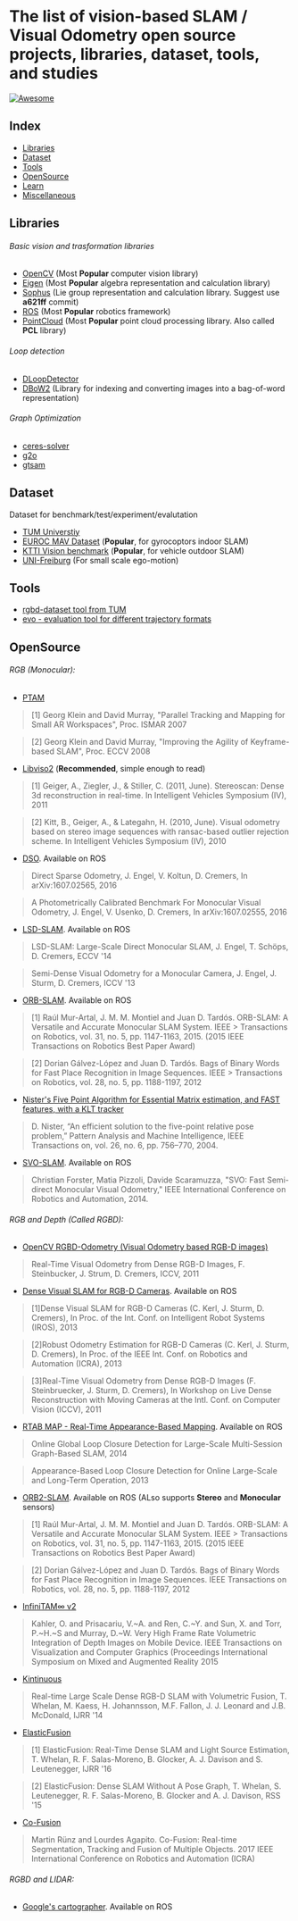 # The list of vision-based SLAM / Visual Odometry open source projects, libraries, dataset, tools, and studies

[![Awesome](https://cdn.rawgit.com/sindresorhus/awesome/d7305f38d29fed78fa85652e3a63e154dd8e8829/media/badge.svg)](https://github.com/tzutalin/awesome-visual-slam)

## Index
* [Libraries](#libraries)
* [Dataset](#dataset)
* [Tools](#tools)
* [OpenSource](#OpenSource)
* [Learn](learn.md)
* [Miscellaneous](miscellaneous.md)

## Libraries
###### Basic vision and trasformation libraries
- [OpenCV](http://opencv.org/)  (Most **Popular** computer vision library)
- [Eigen](http://eigen.tuxfamily.org/index.php?title=Main_Page) (Most **Popular** algebra representation and calculation library)
- [Sophus](https://github.com/strasdat/Sophus)  (Lie group representation and calculation library. Suggest use **a621ff** commit)
- [ROS](http://www.ros.org/) (Most **Popular** robotics framework)
- [PointCloud](http://pointclouds.org/) (Most **Popular** point cloud processing library. Also called **PCL** library)

###### Loop detection
- [DLoopDetector](https://github.com/dorian3d/DLoopDetector)
- [DBoW2](https://github.com/dorian3d/DBoW2) (Library for indexing and converting images into a bag-of-word representation)

###### Graph Optimization
- [ceres-solver](https://github.com/ceres-solver/ceres-solver)
- [g2o](https://github.com/RainerKuemmerle/g2o)
- [gtsam](https://bitbucket.org/gtborg/gtsam/src/develop/)

## Dataset

Dataset for benchmark/test/experiment/evalutation

- [TUM Universtiy](http://vision.in.tum.de/data/datasets/rgbd-dataset/download)
- [EUROC MAV Dataset](https://projects.asl.ethz.ch/datasets/doku.php?id=kmavvisualinertialdatasets) (**Popular**, for gyrocoptors indoor SLAM)
- [KTTI Vision benchmark](http://www.cvlibs.net/datasets/kitti/eval_odometry.php) (**Popular**, for vehicle outdoor SLAM)
- [UNI-Freiburg](https://lmb.informatik.uni-freiburg.de/resources/datasets/StereoEgomotion.en.html) (For small scale ego-motion)

## Tools
- [rgbd-dataset tool from TUM](https://vision.in.tum.de/data/datasets/rgbd-dataset/tools)
- [evo - evaluation tool for different trajectory formats](https://github.com/MichaelGrupp/evo)

## OpenSource

###### RGB (Monocular):

- [PTAM](https://github.com/Oxford-PTAM/PTAM-GPL)
> [1] Georg Klein and David Murray, "Parallel Tracking and Mapping for Small AR Workspaces", Proc. ISMAR 2007

> [2] Georg Klein and David Murray, "Improving the Agility of Keyframe-based SLAM", Proc. ECCV 2008

- [Libviso2](http://www.cvlibs.net/software/libviso/) (**Recommended**, simple enough to read)
> [1] Geiger, A., Ziegler, J., & Stiller, C. (2011, June). Stereoscan: Dense 3d reconstruction in real-time. In Intelligent Vehicles Symposium (IV), 2011

> [2] Kitt, B., Geiger, A., & Lategahn, H. (2010, June). Visual odometry based on stereo image sequences with ransac-based outlier rejection scheme. In Intelligent Vehicles Symposium (IV), 2010

- [DSO](https://github.com/JakobEngel/dso_ros). Available on ROS
>Direct Sparse Odometry, J. Engel, V. Koltun, D. Cremers, In arXiv:1607.02565, 2016

>A Photometrically Calibrated Benchmark For Monocular Visual Odometry, J. Engel, V. Usenko, D. Cremers, In arXiv:1607.02555, 2016

- [LSD-SLAM](https://github.com/tum-vision/lsd_slam). Available on ROS
>LSD-SLAM: Large-Scale Direct Monocular SLAM, J. Engel, T. Schöps, D. Cremers, ECCV '14

>Semi-Dense Visual Odometry for a Monocular Camera, J. Engel, J. Sturm, D. Cremers, ICCV '13

- [ORB-SLAM](https://github.com/raulmur/ORB_SLAM). Available on ROS
> [1] Raúl Mur-Artal, J. M. M. Montiel and Juan D. Tardós. ORB-SLAM: A Versatile and Accurate Monocular SLAM System. IEEE > Transactions on Robotics, vol. 31, no. 5, pp. 1147-1163, 2015. (2015 IEEE Transactions on Robotics Best Paper Award)

> [2] Dorian Gálvez-López and Juan D. Tardós. Bags of Binary Words for Fast Place Recognition in Image Sequences. IEEE > Transactions on Robotics, vol. 28, no. 5, pp. 1188-1197, 2012

- [Nister's Five Point Algorithm for Essential Matrix estimation, and FAST features, with a KLT tracker](https://github.com/avisingh599/mono-vo)
> D. Nister, “An efficient solution to the five-point relative pose problem,” Pattern Analysis and Machine Intelligence, IEEE Transactions on, vol. 26, no. 6, pp. 756–770, 2004.

- [SVO-SLAM](https://github.com/uzh-rpg/rpg_svo). Available on ROS
> Christian Forster, Matia Pizzoli, Davide Scaramuzza, "SVO: Fast Semi-direct Monocular Visual Odometry," IEEE International Conference on Robotics and Automation, 2014.

###### RGB and Depth (Called RGBD):
- [OpenCV RGBD-Odometry (Visual Odometry based RGB-D images)](https://github.com/tzutalin/OpenCV-RgbdOdometry)
> Real-Time Visual Odometry from Dense RGB-D Images, F. Steinbucker, J. Strum, D. Cremers, ICCV, 2011

- [Dense Visual SLAM for RGB-D Cameras](https://github.com/tum-vision/dvo_slam). Available on ROS
>[1]Dense Visual SLAM for RGB-D Cameras (C. Kerl, J. Sturm, D. Cremers), In Proc. of the Int. Conf. on Intelligent Robot Systems (IROS), 2013

>[2]Robust Odometry Estimation for RGB-D Cameras (C. Kerl, J. Sturm, D. Cremers), In Proc. of the IEEE Int. Conf. on Robotics and Automation (ICRA), 2013

>[3]Real-Time Visual Odometry from Dense RGB-D Images (F. Steinbruecker, J. Sturm, D. Cremers), In Workshop on Live Dense Reconstruction with Moving Cameras at the Intl. Conf. on Computer Vision (ICCV), 2011


- [RTAB MAP - Real-Time Appearance-Based Mapping](https://github.com/introlab/rtabmap). Available on ROS
> Online Global Loop Closure Detection for Large-Scale Multi-Session Graph-Based SLAM, 2014

> Appearance-Based Loop Closure Detection for Online Large-Scale and Long-Term Operation, 2013

- [ORB2-SLAM](https://github.com/raulmur/ORB_SLAM2). Available on ROS (ALso supports **Stereo** and **Monocular** sensors)
> [1] Raúl Mur-Artal, J. M. M. Montiel and Juan D. Tardós. ORB-SLAM: A Versatile and Accurate Monocular SLAM System. IEEE > Transactions on Robotics, vol. 31, no. 5, pp. 1147-1163, 2015. (2015 IEEE Transactions on Robotics Best Paper Award)

> [2] Dorian Gálvez-López and Juan D. Tardós. Bags of Binary Words for Fast Place Recognition in Image Sequences. IEEE Transactions on Robotics, vol. 28, no. 5, pp. 1188-1197, 2012

- [InfiniTAM∞ v2](http://www.robots.ox.ac.uk/~victor/infinitam/index.html)
> Kahler, O. and Prisacariu, V.~A. and Ren, C.~Y. and Sun, X. and Torr, P.~H.~S and Murray, D.~W. Very High Frame Rate Volumetric Integration of Depth Images on Mobile Device. IEEE Transactions on Visualization and Computer Graphics (Proceedings International Symposium on Mixed and Augmented Reality 2015

- [Kintinuous](https://github.com/mp3guy/Kintinuous)
> Real-time Large Scale Dense RGB-D SLAM with Volumetric Fusion, T. Whelan, M. Kaess, H. Johannsson, M.F. Fallon, J. J. Leonard and J.B. McDonald, IJRR '14

- [ElasticFusion](https://github.com/mp3guy/ElasticFusion)
> [1] ElasticFusion: Real-Time Dense SLAM and Light Source Estimation, T. Whelan, R. F. Salas-Moreno, B. Glocker, A. J. Davison and S. Leutenegger, IJRR '16

> [2] ElasticFusion: Dense SLAM Without A Pose Graph, T. Whelan, S. Leutenegger, R. F. Salas-Moreno, B. Glocker and A. J. Davison, RSS '15

- [Co-Fusion](http://visual.cs.ucl.ac.uk/pubs/cofusion/index.html)
> Martin Rünz and Lourdes Agapito. Co-Fusion: Real-time Segmentation, Tracking and Fusion of Multiple Objects. 2017 IEEE International Conference on Robotics and Automation (ICRA)

###### RGBD and LIDAR:
- [Google's cartographer](https://github.com/googlecartographer/cartographer). Available on ROS